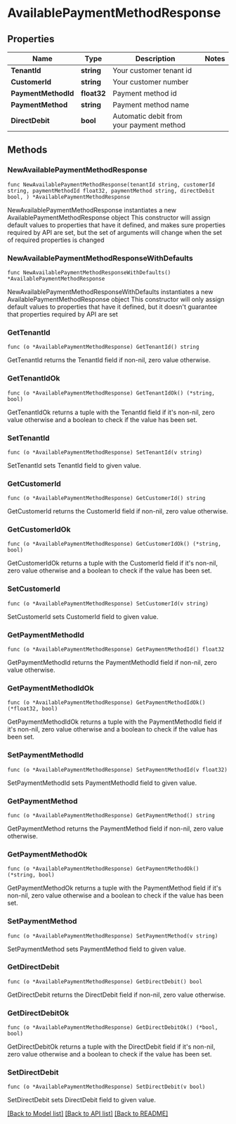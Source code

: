 # AvailablePaymentMethodResponse

## Properties

Name | Type | Description | Notes
------------ | ------------- | ------------- | -------------
**TenantId** | **string** | Your customer tenant id | 
**CustomerId** | **string** | Your customer number | 
**PaymentMethodId** | **float32** | Payment method id | 
**PaymentMethod** | **string** | Payment method name | 
**DirectDebit** | **bool** | Automatic debit from your payment method | 

## Methods

### NewAvailablePaymentMethodResponse

`func NewAvailablePaymentMethodResponse(tenantId string, customerId string, paymentMethodId float32, paymentMethod string, directDebit bool, ) *AvailablePaymentMethodResponse`

NewAvailablePaymentMethodResponse instantiates a new AvailablePaymentMethodResponse object
This constructor will assign default values to properties that have it defined,
and makes sure properties required by API are set, but the set of arguments
will change when the set of required properties is changed

### NewAvailablePaymentMethodResponseWithDefaults

`func NewAvailablePaymentMethodResponseWithDefaults() *AvailablePaymentMethodResponse`

NewAvailablePaymentMethodResponseWithDefaults instantiates a new AvailablePaymentMethodResponse object
This constructor will only assign default values to properties that have it defined,
but it doesn't guarantee that properties required by API are set

### GetTenantId

`func (o *AvailablePaymentMethodResponse) GetTenantId() string`

GetTenantId returns the TenantId field if non-nil, zero value otherwise.

### GetTenantIdOk

`func (o *AvailablePaymentMethodResponse) GetTenantIdOk() (*string, bool)`

GetTenantIdOk returns a tuple with the TenantId field if it's non-nil, zero value otherwise
and a boolean to check if the value has been set.

### SetTenantId

`func (o *AvailablePaymentMethodResponse) SetTenantId(v string)`

SetTenantId sets TenantId field to given value.


### GetCustomerId

`func (o *AvailablePaymentMethodResponse) GetCustomerId() string`

GetCustomerId returns the CustomerId field if non-nil, zero value otherwise.

### GetCustomerIdOk

`func (o *AvailablePaymentMethodResponse) GetCustomerIdOk() (*string, bool)`

GetCustomerIdOk returns a tuple with the CustomerId field if it's non-nil, zero value otherwise
and a boolean to check if the value has been set.

### SetCustomerId

`func (o *AvailablePaymentMethodResponse) SetCustomerId(v string)`

SetCustomerId sets CustomerId field to given value.


### GetPaymentMethodId

`func (o *AvailablePaymentMethodResponse) GetPaymentMethodId() float32`

GetPaymentMethodId returns the PaymentMethodId field if non-nil, zero value otherwise.

### GetPaymentMethodIdOk

`func (o *AvailablePaymentMethodResponse) GetPaymentMethodIdOk() (*float32, bool)`

GetPaymentMethodIdOk returns a tuple with the PaymentMethodId field if it's non-nil, zero value otherwise
and a boolean to check if the value has been set.

### SetPaymentMethodId

`func (o *AvailablePaymentMethodResponse) SetPaymentMethodId(v float32)`

SetPaymentMethodId sets PaymentMethodId field to given value.


### GetPaymentMethod

`func (o *AvailablePaymentMethodResponse) GetPaymentMethod() string`

GetPaymentMethod returns the PaymentMethod field if non-nil, zero value otherwise.

### GetPaymentMethodOk

`func (o *AvailablePaymentMethodResponse) GetPaymentMethodOk() (*string, bool)`

GetPaymentMethodOk returns a tuple with the PaymentMethod field if it's non-nil, zero value otherwise
and a boolean to check if the value has been set.

### SetPaymentMethod

`func (o *AvailablePaymentMethodResponse) SetPaymentMethod(v string)`

SetPaymentMethod sets PaymentMethod field to given value.


### GetDirectDebit

`func (o *AvailablePaymentMethodResponse) GetDirectDebit() bool`

GetDirectDebit returns the DirectDebit field if non-nil, zero value otherwise.

### GetDirectDebitOk

`func (o *AvailablePaymentMethodResponse) GetDirectDebitOk() (*bool, bool)`

GetDirectDebitOk returns a tuple with the DirectDebit field if it's non-nil, zero value otherwise
and a boolean to check if the value has been set.

### SetDirectDebit

`func (o *AvailablePaymentMethodResponse) SetDirectDebit(v bool)`

SetDirectDebit sets DirectDebit field to given value.



[[Back to Model list]](../README.md#documentation-for-models) [[Back to API list]](../README.md#documentation-for-api-endpoints) [[Back to README]](../README.md)


